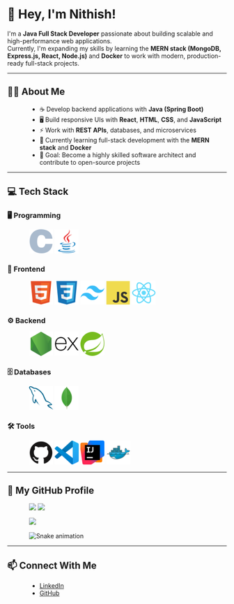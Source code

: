 # 👋 Hey, I'm Nithish!

I'm a **Java Full Stack Developer** passionate about building scalable and high-performance web applications.  
Currently, I'm expanding my skills by learning the **MERN stack (MongoDB, Express.js, React, Node.js)** and **Docker** to work with modern, production-ready full-stack projects.

---

## 👨‍💻 About Me
<div style="margin-left: 10%;">
  
- ☕ Develop backend applications with **Java (Spring Boot)**  
- 🖥️ Build responsive UIs with **React**, **HTML**, **CSS**, and **JavaScript**  
- ⚡ Work with **REST APIs**, databases, and microservices  
- 🌱 Currently learning full-stack development with the **MERN stack** and **Docker**  
- 🎯 Goal: Become a highly skilled software architect and contribute to open-source projects  

</div>

---

## 💻 Tech Stack

### 🖥️ Programming
<p style="margin-left: 10%;">
  <img src="https://raw.githubusercontent.com/devicons/devicon/master/icons/c/c-original.svg" alt="C" width="55" height="55"/>
  <img src="https://raw.githubusercontent.com/devicons/devicon/master/icons/java/java-original.svg" alt="Java" width="55" height="55"/>
</p>

### 🎨 Frontend
<p style="margin-left: 10%;">
  <img src="https://raw.githubusercontent.com/devicons/devicon/master/icons/html5/html5-original.svg" alt="HTML5" width="55" height="55"/>
  <img src="https://raw.githubusercontent.com/devicons/devicon/master/icons/css3/css3-original.svg" alt="CSS3" width="55" height="55"/>
  <img src="https://raw.githubusercontent.com/devicons/devicon/master/icons/tailwindcss/tailwindcss-original.svg" alt="Tailwind CSS" width="55" height="55"/>
  <img src="https://raw.githubusercontent.com/devicons/devicon/master/icons/javascript/javascript-original.svg" alt="JavaScript" width="55" height="55"/>
  <img src="https://raw.githubusercontent.com/devicons/devicon/master/icons/react/react-original.svg" alt="React" width="55" height="55"/>
</p>

### ⚙️ Backend
<p style="margin-left: 10%;">
  <img src="https://raw.githubusercontent.com/devicons/devicon/master/icons/nodejs/nodejs-original.svg" alt="Node.js" width="55" height="55"/>
  <img src="https://raw.githubusercontent.com/devicons/devicon/master/icons/express/express-original.svg" alt="Express.js" width="55" height="55"/>
  <img src="https://raw.githubusercontent.com/devicons/devicon/master/icons/spring/spring-original.svg" alt="Spring Boot" width="55" height="55"/>
</p>

### 🗄️ Databases
<p style="margin-left: 10%;">
  <img src="https://raw.githubusercontent.com/devicons/devicon/master/icons/mysql/mysql-original.svg" alt="MySQL" width="55" height="55"/>
  <img src="https://raw.githubusercontent.com/devicons/devicon/master/icons/mongodb/mongodb-original.svg" alt="MongoDB" width="55" height="55"/>
</p>

### 🛠️ Tools
<p style="margin-left: 10%;">
  <img src="https://raw.githubusercontent.com/devicons/devicon/master/icons/github/github-original.svg" alt="GitHub" width="55" height="55"/>
  <img src="https://raw.githubusercontent.com/devicons/devicon/master/icons/vscode/vscode-original.svg" alt="VS Code" width="55" height="55"/>
  <img src="https://raw.githubusercontent.com/devicons/devicon/master/icons/intellij/intellij-original.svg" alt="IntelliJ" width="55" height="55"/>
  <img src="https://raw.githubusercontent.com/devicons/devicon/master/icons/docker/docker-original.svg" alt="Docker" width="55" height="55"/>
</p>

---

## 🐙 My GitHub Profile

<!-- Stats + Languages -->
<p style="margin-left: 10%;">
  <!-- Stats Card (includes private contributions) -->
  <img src="https://github-readme-stats.vercel.app/api?username=nithish0302&count_private=true&show_icons=true&theme=tokyonight" height="170" />
  
  <!-- Top Languages Card -->
  <img src="https://github-readme-stats.vercel.app/api/top-langs/?username=nithish0302&layout=compact&theme=tokyonight" height="170" />
</p>

<!-- Contribution Graph -->
<p style="margin-left: 10%;">
  <img src="https://github-profile-summary-cards.vercel.app/api/cards/profile-details?username=nithish0302&theme=tokyonight" />
</p>

<!-- Snake Contribution Animation -->
<p style="margin-left: 10%;">
  <img src="https://github.com/nithish0302/nithish0302/blob/output/github-contribution-grid-snake.svg" alt="Snake animation" />
</p>



---

## 📫 Connect With Me
<div style="margin-left: 10%;">
  
- [LinkedIn](https://www.linkedin.com/)  
- [GitHub](https://github.com/nithish0302)

</div>
